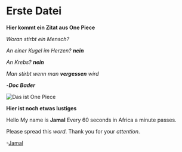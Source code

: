 # Erste Datei



**Hier kommt ein Zitat aus One Piece**

*Woran stirbt ein Mensch?*

*An einer Kugel im Herzen?* ***nein***

*An Krebs?*
***nein***

*Man stirbt wenn man **vergessen** wird*

-***Doc Bader***



![Das ist One Piece](https://user-images.githubusercontent.com/110892637/183600819-225ec53b-8418-4377-bb23-1217e2228580.png)

**Hier ist noch etwas lustiges**


Hello My name is **Jamal** Every 60 seconds in Africa a minute passes.

Please spread this *word*. Thank you for your _attention_.

-[Jamal](https://www.youtube.com/watch?v=7Zm1hPbmzPw)
